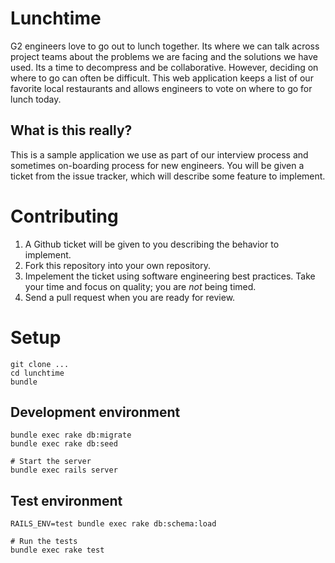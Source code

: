 # Lunchtime
G2 engineers love to go out to lunch together. Its where we can talk across project
teams about the problems we are facing and the solutions we have used. Its a time
to decompress and be collaborative. However, deciding on where to go can often be
difficult. This web application keeps a list of our favorite local restaurants
and allows engineers to vote on where to go for lunch today.

## What is this really?
This is a sample application we use as part of our interview process and sometimes
on-boarding process for new engineers. You will be given a ticket from the issue
tracker, which will describe some feature to implement.

# Contributing

1. A Github ticket will be given to you describing the behavior to implement.
2. Fork this repository into your own repository.
3. Impelement the ticket using software engineering best practices. Take your time and focus on quality; you are *not* being timed.
4. Send a pull request when you are ready for review.


# Setup

    git clone ...
    cd lunchtime
    bundle

## Development environment

    bundle exec rake db:migrate
    bundle exec rake db:seed

    # Start the server
    bundle exec rails server

## Test environment

    RAILS_ENV=test bundle exec rake db:schema:load

    # Run the tests
    bundle exec rake test
